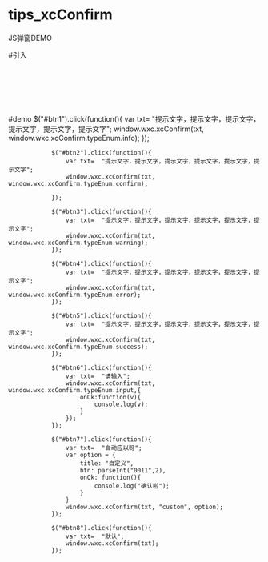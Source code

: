 # tips_xcConfirm
JS弹窗DEMO

#引入
<pre>
 <link rel="stylesheet" type="text/css" href="css/xcConfirm.css"/>
 <script src="js/jquery-1.9.1.js" type="text/javascript" charset="utf-8"></script>
 <script src="js/xcConfirm.js" type="text/javascript" charset="utf-8"></script>
</pre>   
    
#demo
$("#btn1").click(function(){
					var txt=  "提示文字，提示文字，提示文字，提示文字，提示文字，提示文字";
					window.wxc.xcConfirm(txt, window.wxc.xcConfirm.typeEnum.info);
				});
				
				$("#btn2").click(function(){
					var txt=  "提示文字，提示文字，提示文字，提示文字，提示文字，提示文字";
					window.wxc.xcConfirm(txt, window.wxc.xcConfirm.typeEnum.confirm);

				});
				
				$("#btn3").click(function(){
					var txt=  "提示文字，提示文字，提示文字，提示文字，提示文字，提示文字";
					window.wxc.xcConfirm(txt, window.wxc.xcConfirm.typeEnum.warning);
				});
				
				$("#btn4").click(function(){
					var txt=  "提示文字，提示文字，提示文字，提示文字，提示文字，提示文字";
					window.wxc.xcConfirm(txt, window.wxc.xcConfirm.typeEnum.error);
				});
				
				$("#btn5").click(function(){
					var txt=  "提示文字，提示文字，提示文字，提示文字，提示文字，提示文字";
					window.wxc.xcConfirm(txt, window.wxc.xcConfirm.typeEnum.success);
				});
				
				$("#btn6").click(function(){
					var txt=  "请输入";
					window.wxc.xcConfirm(txt, window.wxc.xcConfirm.typeEnum.input,{
						onOk:function(v){
							console.log(v);
						}
					});
				});
				
				$("#btn7").click(function(){
					var txt=  "自动应以呀";
					var option = {
						title: "自定义",
						btn: parseInt("0011",2),
						onOk: function(){
							console.log("确认啦");
						}
					}
					window.wxc.xcConfirm(txt, "custom", option);
				});
				
				$("#btn8").click(function(){
					var txt=  "默认";
					window.wxc.xcConfirm(txt);
				});
